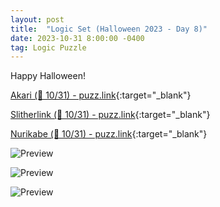 ```yaml
---
layout: post
title:  "Logic Set (Halloween 2023 - Day 8)"
date: 2023-10-31 8:00:00 -0400
tag: Logic Puzzle
---
```


Happy Halloween! 

[Akari (📅 10/31) - puzz.link](https://puzz.link/p?akari/10/10/r6ao7ag8bo7d6ao7.i8bo8.r){:target="_blank"}

[Slitherlink (📅 10/31) - puzz.link](https://puzz.link/p?slither/10/10/al71031202ddjbcjaa1adcjbbjcdja01130137ak3b){:target="_blank"}

[Nurikabe (📅 10/31) - puzz.link](https://puzz.link/p?nurikabe/10/10/1k1g6h3zhap3n1q1g1zg6g6g6k){:target="_blank"}

![Preview](https://puzz.link/pv?frame=5&akari/10/10/r6ao7ag8bo7d6ao7.i8bo8.r)

![Preview](https://puzz.link/pv?frame=5&slither/10/10/al71031202ddjbcjaa1adcjbbjcdja01130137ak3b)

![Preview](https://puzz.link/pv?frame=5&nurikabe/10/10/1k1g6h3zhap3n1q1g1zg6g6g6k)